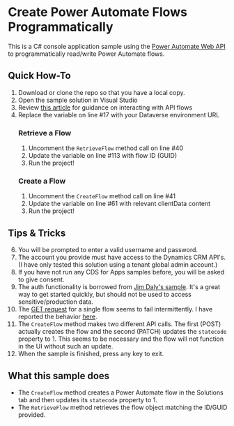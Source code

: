 ﻿# Create Power Automate Flows Programmatically

This is a C# console application sample using the [Power Automate Web API](https://docs.microsoft.com/en-us/power-automate/web-api) to programmatically read/write Power Automate flows. 

## Quick How-To
1. Download or clone the repo so that you have a local copy.
1. Open the sample solution in Visual Studio
2. Review [this article](https://techcommunity.microsoft.com/t5/blogs/blogworkflowpage/blog-id/Microsoft365PnPBlog/article-id/395) for guidance on interacting with API flows
3. Replace the variable on line #17 with your Dataverse environment URL
    ### Retrieve a Flow
    1. Uncomment the ```RetrieveFlow``` method call on line #40
    2. Update the variable on line #113 with flow ID (GUID)
    3. Run the project!
    ### Create a Flow
    1. Uncomment the ```CreateFlow``` method call on line #41
    2. Update the variable on line #61 with relevant clientData content
    3. Run the project!

## Tips & Tricks
6. You will be prompted to enter a valid username and password. 
7. The account you provide must have access to the Dynamics CRM API's. (I have only tested this solution using a tenant global admin account.)
9. If you have not run any CDS for Apps samples before, you will be asked to give consent.
10. The auth functionality is borrowed from [Jim Daly's sample](https://github.com/microsoft/PowerApps-Samples/tree/master/cds/webapi/C%23/ADALV3WhoAmI/ADALV3WhoAmI). It's a great way to get started quickly, but should not be used to access sensitive/production data. 
11. The [GET request](https://docs.microsoft.com/en-us/power-automate/web-api#update-a-cloud-flow) for a single flow seems to fail intermittently. I have reported the behavior [here](https://stackoverflow.com/questions/68627818/power-automate-web-api-get-failing-intermittently).
12. The ```CreateFlow``` method makes two different API calls. The first (POST) actually creates the flow and the second (PATCH) updates the ```statecode``` property to 1. This seems to be necessary and the flow will not function in the UI without such an update. 
13. When the sample is finished, press any key to exit.

## What this sample does
* The ```CreateFlow``` method creates a Power Automate flow in the Solutions tab and then updates its ```statecode``` property to 1.
* The ```RetrieveFlow``` method retrieves the flow object matching the ID/GUID provided.
